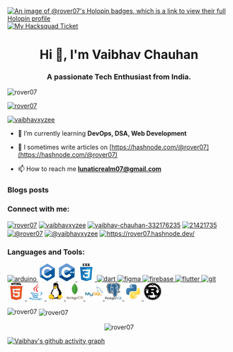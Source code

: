 [![An image of @rover07's Holopin badges, which is a link to view their full Holopin profile](https://holopin.me/rover07)](https://holopin.io/@rover07)
[![My Hacksquad Ticket](https://www.hacksquad.dev/ticket/rover07)](https://www.hacksquad.dev/ticket/rover07)
 
<h1 align="center">Hi 👋, I'm Vaibhav Chauhan</h1>
<h3 align="center">A passionate Tech Enthusiast from India.</h3>

<p align="left"> <img src="https://komarev.com/ghpvc/?username=rover07&label=Profile%20views&color=0e75b6&style=flat" alt="rover07" /> </p>

<p align="left"> <a href="https://github.com/ryo-ma/github-profile-trophy"><img src="https://github-profile-trophy.vercel.app/?username=rover07" alt="rover07" /></a> </p>

<p align="left"> <a href="https://twitter.com/vaibhavxyzee" target="blank"><img src="https://img.shields.io/twitter/follow/vaibhavxyzee?logo=twitter&style=for-the-badge" alt="vaibhavxyzee" /></a> </p>

- 🌱 I’m currently learning **DevOps, DSA, Web Development**

- 📝 I sometimes write articles on [https://hashnode.com/@rover07](https://hashnode.com/@rover07)

- 📫 How to reach me **lunaticrealm07@gmail.com**

### Blogs posts
<!-- BLOG-POST-LIST:START -->
<!-- BLOG-POST-LIST:END -->

<h3 align="left">Connect with me:</h3>
<p align="left">
<a href="https://dev.to/rover07" target="blank"><img align="center" src="https://raw.githubusercontent.com/rahuldkjain/github-profile-readme-generator/master/src/images/icons/Social/devto.svg" alt="rover07" height="30" width="40" /></a>
<a href="https://twitter.com/vaibhavxyzee" target="blank"><img align="center" src="https://raw.githubusercontent.com/rahuldkjain/github-profile-readme-generator/master/src/images/icons/Social/twitter.svg" alt="vaibhavxyzee" height="30" width="40" /></a>
<a href="https://linkedin.com/in/vaibhav-chauhan-332176235" target="blank"><img align="center" src="https://raw.githubusercontent.com/rahuldkjain/github-profile-readme-generator/master/src/images/icons/Social/linked-in-alt.svg" alt="vaibhav-chauhan-332176235" height="30" width="40" /></a>
<a href="https://stackoverflow.com/users/21421735" target="blank"><img align="center" src="https://raw.githubusercontent.com/rahuldkjain/github-profile-readme-generator/master/src/images/icons/Social/stack-overflow.svg" alt="21421735" height="30" width="40" /></a>
<a href="https://hashnode.com/@rover07" target="blank"><img align="center" src="https://raw.githubusercontent.com/rahuldkjain/github-profile-readme-generator/master/src/images/icons/Social/hashnode.svg" alt="@rover07" height="30" width="40" /></a>
<a href="https://medium.com/@vaibhavxyzee" target="blank"><img align="center" src="https://raw.githubusercontent.com/rahuldkjain/github-profile-readme-generator/master/src/images/icons/Social/medium.svg" alt="@vaibhavxyzee" height="30" width="40" /></a>
<a href="/https://rover07.hashnode.dev/" target="blank"><img align="center" src="https://raw.githubusercontent.com/rahuldkjain/github-profile-readme-generator/master/src/images/icons/Social/rss.svg" alt="https://rover07.hashnode.dev/" height="30" width="40" /></a>
</p>

<h3 align="left">Languages and Tools:</h3>
<p align="left"> <a href="https://www.arduino.cc/" target="_blank" rel="noreferrer"> <img src="https://cdn.worldvectorlogo.com/logos/arduino-1.svg" alt="arduino" width="40" height="40"/> </a> <a href="https://www.cprogramming.com/" target="_blank" rel="noreferrer"> <img src="https://raw.githubusercontent.com/devicons/devicon/master/icons/c/c-original.svg" alt="c" width="40" height="40"/> </a> <a href="https://www.w3schools.com/cpp/" target="_blank" rel="noreferrer"> <img src="https://raw.githubusercontent.com/devicons/devicon/master/icons/cplusplus/cplusplus-original.svg" alt="cplusplus" width="40" height="40"/> </a> <a href="https://www.w3schools.com/css/" target="_blank" rel="noreferrer"> <img src="https://raw.githubusercontent.com/devicons/devicon/master/icons/css3/css3-original-wordmark.svg" alt="css3" width="40" height="40"/> </a> <a href="https://dart.dev" target="_blank" rel="noreferrer"> <img src="https://www.vectorlogo.zone/logos/dartlang/dartlang-icon.svg" alt="dart" width="40" height="40"/> </a> <a href="https://www.figma.com/" target="_blank" rel="noreferrer"> <img src="https://www.vectorlogo.zone/logos/figma/figma-icon.svg" alt="figma" width="40" height="40"/> </a> <a href="https://firebase.google.com/" target="_blank" rel="noreferrer"> <img src="https://www.vectorlogo.zone/logos/firebase/firebase-icon.svg" alt="firebase" width="40" height="40"/> </a> <a href="https://flutter.dev" target="_blank" rel="noreferrer"> <img src="https://www.vectorlogo.zone/logos/flutterio/flutterio-icon.svg" alt="flutter" width="40" height="40"/> </a> <a href="https://git-scm.com/" target="_blank" rel="noreferrer"> <img src="https://www.vectorlogo.zone/logos/git-scm/git-scm-icon.svg" alt="git" width="40" height="40"/> </a> <a href="https://www.w3.org/html/" target="_blank" rel="noreferrer"> <img src="https://raw.githubusercontent.com/devicons/devicon/master/icons/html5/html5-original-wordmark.svg" alt="html5" width="40" height="40"/> </a> <a href="https://www.java.com" target="_blank" rel="noreferrer"> <img src="https://raw.githubusercontent.com/devicons/devicon/master/icons/java/java-original.svg" alt="java" width="40" height="40"/> </a> <a href="https://www.linux.org/" target="_blank" rel="noreferrer"> <img src="https://raw.githubusercontent.com/devicons/devicon/master/icons/linux/linux-original.svg" alt="linux" width="40" height="40"/> </a> <a href="https://www.mongodb.com/" target="_blank" rel="noreferrer"> <img src="https://raw.githubusercontent.com/devicons/devicon/master/icons/mongodb/mongodb-original-wordmark.svg" alt="mongodb" width="40" height="40"/> </a> <a href="https://www.mysql.com/" target="_blank" rel="noreferrer"> <img src="https://raw.githubusercontent.com/devicons/devicon/master/icons/mysql/mysql-original-wordmark.svg" alt="mysql" width="40" height="40"/> </a> <a href="https://www.postgresql.org" target="_blank" rel="noreferrer"> <img src="https://raw.githubusercontent.com/devicons/devicon/master/icons/postgresql/postgresql-original-wordmark.svg" alt="postgresql" width="40" height="40"/> </a> <a href="https://www.python.org" target="_blank" rel="noreferrer"> <img src="https://raw.githubusercontent.com/devicons/devicon/master/icons/python/python-original.svg" alt="python" width="40" height="40"/> </a> <a href="https://www.rust-lang.org" target="_blank" rel="noreferrer"> <img src="https://raw.githubusercontent.com/devicons/devicon/master/icons/rust/rust-plain.svg" alt="rust" width="40" height="40"/> </a> </p>

<p><img align="left" src="https://github-readme-stats.vercel.app/api/top-langs?username=rover07&show_icons=true&theme=highcontrast&locale=en&layout=compact" alt="rover07" /></p>

<p>&nbsp;<img align="center" src="https://github-readme-stats.vercel.app/api?username=rover07&show_icons=true&theme=highcontrast&locale=en" alt="rover07" /></p>
<center>
<p><img align="center" src="https://github-readme-streak-stats.herokuapp.com/?user=rover07&theme=highcontrast" alt="rover07" /></p>
</center>



[![Vaibhav's github activity graph](https://github-readme-activity-graph.vercel.app/graph?username=rover07&theme=tokyo-night)](https://github.com/ashutosh00710/github-readme-activity-graph)
